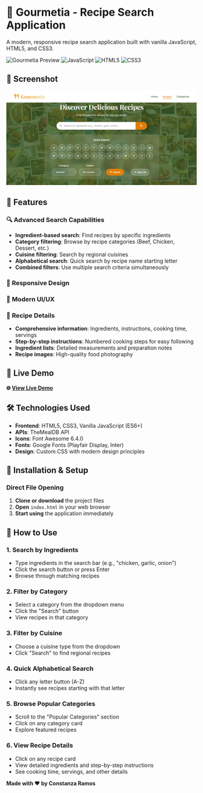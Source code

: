# 🍳 Gourmetia - Recipe Search Application


A modern, responsive recipe search application built with vanilla JavaScript, HTML5, and CSS3. 

![Gourmetia Preview](https://img.shields.io/badge/Status-Live-brightgreen)
![JavaScript](https://img.shields.io/badge/JavaScript-ES6+-yellow)
![HTML5](https://img.shields.io/badge/HTML5-Valid-orange)
![CSS3](https://img.shields.io/badge/CSS3-Modern-blue)

## 📸 Screenshot

![Gourmetia Application Screenshot](./screenshot.png)


## 🌟 Features

### 🔍 **Advanced Search Capabilities**
- **Ingredient-based search**: Find recipes by specific ingredients
- **Category filtering**: Browse by recipe categories (Beef, Chicken, Dessert, etc.)
- **Cuisine filtering**: Search by regional cuisines
- **Alphabetical search**: Quick search by recipe name starting letter
- **Combined filters**: Use multiple search criteria simultaneously

### 📱 **Responsive Design**


### 🎨 **Modern UI/UX**


### 📄 **Recipe Details**
- **Comprehensive information**: Ingredients, instructions, cooking time, servings
- **Step-by-step instructions**: Numbered cooking steps for easy following
- **Ingredient lists**: Detailed measurements and preparation notes
- **Recipe images**: High-quality food photography



## 🚀 Live Demo

**🌐 [View Live Demo](https://recipe-app-kappa-six-89.vercel.app/)**


## 🛠️ Technologies Used

- **Frontend**: HTML5, CSS3, Vanilla JavaScript (ES6+)
- **APIs**: TheMealDB API 
- **Icons**: Font Awesome 6.4.0
- **Fonts**: Google Fonts (Playfair Display, Inter)
- **Design**: Custom CSS with modern design principles


## 🚀 Installation & Setup
### Direct File Opening
1. **Clone or download** the project files
2. **Open** `index.html` in your web browser
3. **Start using** the application immediately



## 🎯 How to Use

### 1. **Search by Ingredients**
- Type ingredients in the search bar (e.g., "chicken, garlic, onion")
- Click the search button or press Enter
- Browse through matching recipes

### 2. **Filter by Category**
- Select a category from the dropdown menu
- Click the "Search" button
- View recipes in that category

### 3. **Filter by Cuisine**
- Choose a cuisine type from the dropdown
- Click "Search" to find regional recipes

### 4. **Quick Alphabetical Search**
- Click any letter button (A-Z)
- Instantly see recipes starting with that letter

### 5. **Browse Popular Categories**
- Scroll to the "Popular Categories" section
- Click on any category card
- Explore featured recipes

### 6. **View Recipe Details**
- Click on any recipe card
- View detailed ingredients and step-by-step instructions
- See cooking time, servings, and other details



**Made with ❤️ by Constanza Ramos**

